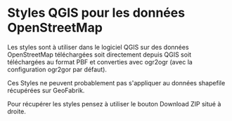 # Styles QGIS pour les données OpenStreetMap
Les styles sont à utiliser dans le logiciel QGIS sur des données OpenStreetMap téléchargées soit directement depuis QGIS soit téléchargées au format PBF et converties avec ogr2ogr (avec la configuration ogr2gor par défaut).

Ces Styles ne peuvent probablement pas s'appliquer au données shapefile récupérées sur GeoFabrik.

Pour récupérer les styles pensez à utiliser le bouton Download ZIP situé à droite.
